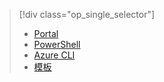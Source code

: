 > [!div class="op_single_selector"]
>- [Portal](../articles/load-balancer/load-balancer-get-started-internet-portal.md)
>- [PowerShell](../articles/load-balancer/load-balancer-get-started-internet-arm-ps.md)
>- [Azure CLI](../articles/load-balancer/load-balancer-get-started-internet-arm-cli.md)
>- [模板](../articles/load-balancer/load-balancer-get-started-internet-arm-template.md)